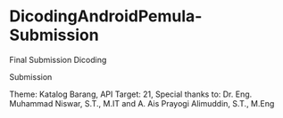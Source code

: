 # DicodingAndroidPemula-Submission
Final Submission Dicoding
    
Submission

Theme: Katalog Barang, API Target: 21, Special thanks to: Dr. Eng. Muhammad Niswar, S.T., M.IT and A. Ais Prayogi Alimuddin, S.T., M.Eng 

